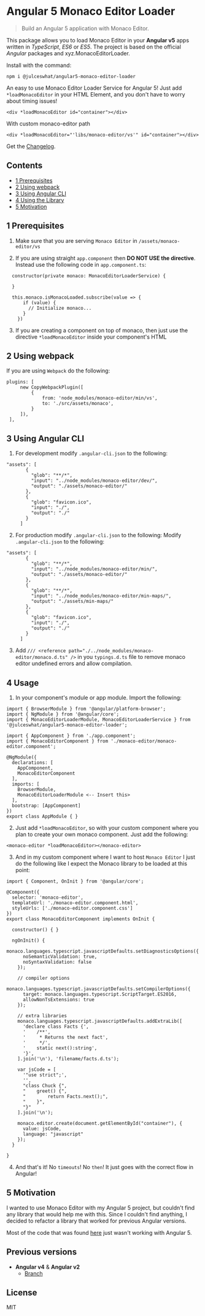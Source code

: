# Angular 5 Monaco Editor Loader
>Build an Angular 5 application with Monaco Editor.

This package allows you to load Monaco Editor in your **Angular v5** apps written in _TypeScript_, _ES6_ or _ES5_. 
The project is based on the official _Angular_ packages and xyz.MonacoEditorLoader.


Install with the command:

```
npm i @julceswhat/angular5-monaco-editor-loader
```

An easy to use Monaco Editor Loader Service for Angular 5! Just add `*loadMonacoEditor` in your HTML Element, and you don't have to worry about timing issues!

```
<div *loadMonacoEditor id="container"></div> 

```

With custom monaco-editor path
```
<div *loadMonacoEditor="'libs/monaco-editor/vs'" id="container"></div> 

```

Get the [Changelog](https://github.com/julceswhat/angular5-monaco-editor-loader/blob/master/CHANGELOG.md).

## Contents
* [1 Prerequisites](#1)
* [2 Using webpack](#2)
* [3 Using Angular CLI](#3)
* [4 Using the Library](#4)
* [5 Motivation](#5)

## <a name="1"></a>1 Prerequisites

1. Make sure that you are serving `Monaco Editor` in `/assets/monaco-editor/vs`

2. If you are using straight `app.component` then **DO NOT USE the directive**. Instead use the following code in `app.component.ts`:

```
  constructor(private monaco: MonacoEditorLoaderService) {

  }

  this.monaco.isMonacoLoaded.subscribe(value => {
      if (value) {
        // Initialize monaco...
      }
    })
```

3. If you are creating a component on top of monaco, then just use the directive `*loadMonacoEditor` inside your component's HTML

## <a name="2"></a>2 Using webpack
If you are using `Webpack` do the following:
```
plugins: [
     new CopyWebpackPlugin([
         {
             from: 'node_modules/monaco-editor/min/vs',
             to: './src/assets/monaco',
         }
     ]),
 ],
 ```

## <a name="3"></a>3 Using Angular CLI

1. For development modify `.angular-cli.json` to the following:
 ```
 "assets": [
        {
          "glob": "**/*",
          "input": "../node_modules/monaco-editor/dev/",
          "output": "./assets/monaco-editor/"
        },
        {
          "glob": "favicon.ico",
          "input": "./",
          "output": "./"
        }
      ]
```

2. For production modify `.angular-cli.json` to the following:
Modify `.angular-cli.json` to the following:
 ```
 "assets": [
        {
          "glob": "**/*",
          "input": "../node_modules/monaco-editor/min/",
          "output": "./assets/monaco-editor/"
        },
        {
          "glob": "**/*",
          "input": "../node_modules/monaco-editor/min-maps/",
          "output": "./assets/min-maps/"
        },
        {
          "glob": "favicon.ico",
          "input": "./",
          "output": "./"
        }
      ]
```

3. Add `/// <reference path="./../node_modules/monaco-editor/monaco.d.ts" />` in you `typings.d.ts` file to remove monaco editor undefined errors and allow compilation.

## <a name="4"></a>4 Usage

1. In your component's module or app module. Import the following:

```
import { BrowserModule } from '@angular/platform-browser';
import { NgModule } from '@angular/core';
import { MonacoEditorLoaderModule, MonacoEditorLoaderService } from '@julceswhat/angular5-monaco-editor-loader';

import { AppComponent } from './app.component';
import { MonacoEditorComponent } from './monaco-editor/monaco-editor.component';

@NgModule({
  declarations: [
    AppComponent,
    MonacoEditorComponent
  ],
  imports: [
    BrowserModule,
    MonacoEditorLoaderModule <-- Insert this>
  ],
  bootstrap: [AppComponent]
})
export class AppModule { }

```

2. Just add `*loadMonacoEditor`, so with your custom component where you plan to create your own monaco component. Just add the following:

```
<monaco-editor *loadMonacoEditor></monaco-editor>
```

3. And in my custom component where I want to host `Monaco Editor` I just do the following like I expect the Monaco library to be loaded at this point:

```
import { Component, OnInit } from '@angular/core';

@Component({
  selector: 'monaco-editor',
  templateUrl: './monaco-editor.component.html',
  styleUrls: ['./monaco-editor.component.css']
})
export class MonacoEditorComponent implements OnInit {

  constructor() { }

  ngOnInit() {
    monaco.languages.typescript.javascriptDefaults.setDiagnosticsOptions({
      noSemanticValidation: true,
      noSyntaxValidation: false
    });

    // compiler options
    monaco.languages.typescript.javascriptDefaults.setCompilerOptions({
      target: monaco.languages.typescript.ScriptTarget.ES2016,
      allowNonTsExtensions: true
    });

    // extra libraries
    monaco.languages.typescript.javascriptDefaults.addExtraLib([
      'declare class Facts {',
      '    /**',
      '     * Returns the next fact',
      '     */',
      '    static next():string',
      '}',
    ].join('\n'), 'filename/facts.d.ts');

    var jsCode = [
      '"use strict";',
      '',
      "class Chuck {",
      "    greet() {",
      "        return Facts.next();",
      "    }",
      "}"
    ].join('\n');

    monaco.editor.create(document.getElementById("container"), {
      value: jsCode,
      language: "javascript"
    });
  }

}
```

4. And that's it! No `timeouts`! No `then`! It just goes with the correct flow in Angular!

## <a name="5"></a>5 Motivation
I wanted to use Monaco Editor with my Angular 5 project, but couldn't find any library that would help me with this. Since I couldn't find anything, I decided to refactor a library that worked for previous Angular versions.

Most of the code that was found [here](https://github.com/leolorenzoluis/xyz.MonacoEditorLoader) just wasn't working with Angular 5.

## Previous versions
- **Angular v4** &amp; **Angular v2**
    - [Branch](https://github.com/leolorenzoluis/xyz.MonacoEditorLoader)

## License
MIT